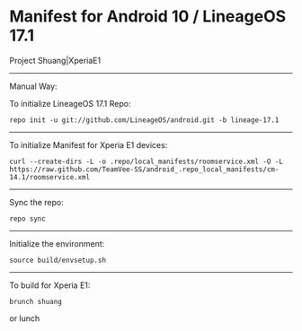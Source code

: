 Manifest for Android 10 / LineageOS 17.1
====================================
Project Shuang|XperiaE1

---

Manual Way:

To initialize LineageOS 17.1 Repo:

    repo init -u git://github.com/LineageOS/android.git -b lineage-17.1

---

To initialize Manifest for Xperia E1 devices:

    curl --create-dirs -L -o .repo/local_manifests/roomservice.xml -O -L https://raw.github.com/TeamVee-SS/android_.repo_local_manifests/cm-14.1/roomservice.xml

---

Sync the repo:

    repo sync

---

Initialize the environment:

    source build/envsetup.sh

---

To build for Xperia E1:

    brunch shuang

or
    lunch
    

